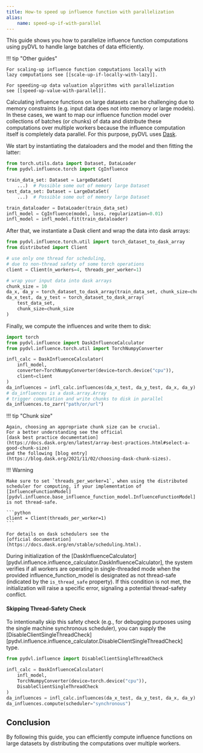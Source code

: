```yaml
---
title: How-to speed up influence function with parallelization
alias:
    name: speed-up-if-with-parallel
---
```


This guide shows you how to parallelize influence function
computations using pyDVL to handle large batches of data efficiently.

!!! tip "Other guides"

    For scaling-up influence function computations locally with
    lazy computations see [[scale-up-if-locally-with-lazy]].

    For speeding-up data valuation algorithms with parallelization
    see [[speed-up-value-with-parallel]].

Calculating influence functions on large datasets can be challenging due to
memory constraints (e.g. input data does not into memory or large models).
In these cases, we want to map our influence function model over
collections of batches (or chunks) of data and distribute these computations
over multiple workers because the influence computation itself
is completely data parallel. For this purpose, pyDVL uses [Dask](https://docs.dask.org/en/stable/).

We start by instantiating the dataloaders and the model and then fitting
the latter:


```python
from torch.utils.data import Dataset, DataLoader
from pydvl.influence.torch import CgInfluence

train_data_set: Dataset = LargeDataSet(
    ...)  # Possible some out of memory large Dataset
test_data_set: Dataset = LargeDataSet(
    ...)  # Possible some out of memory large Dataset

train_dataloader = DataLoader(train_data_set)
infl_model = CgInfluence(model, loss, regularization=0.01)
infl_model = infl_model.fit(train_dataloader)
```

After that, we instantiate a Dask client and wrap the data into dask arrays:

```python
from pydvl.influence.torch.util import torch_dataset_to_dask_array
from distributed import Client

# use only one thread for scheduling, 
# due to non-thread safety of some torch operations
client = Client(n_workers=4, threads_per_worker=1)

# wrap your input data into dask arrays
chunk_size = 10
da_x, da_y = torch_dataset_to_dask_array(train_data_set, chunk_size=chunk_size)
da_x_test, da_y_test = torch_dataset_to_dask_array(
    test_data_set,
    chunk_size=chunk_size
)
```

Finally, we compute the influences and write them to disk:

```python
import torch
from pydvl.influence import DaskInfluenceCalculator
from pydvl.influence.torch.util import TorchNumpyConverter

infl_calc = DaskInfluenceCalculator(
    infl_model,
    converter=TorchNumpyConverter(device=torch.device("cpu")),
    client=client
)
da_influences = infl_calc.influences(da_x_test, da_y_test, da_x, da_y)
# da_influences is a dask.array.Array
# trigger computation and write chunks to disk in parallel
da_influences.to_zarr("path/or/url")
```

!!! tip "Chunk size"

    Again, choosing an appropriate chunk size can be crucial.
    For a better understanding see the official 
    [dask best practice documentation](https://docs.dask.org/en/latest/array-best-practices.html#select-a-good-chunk-size)
    and the following [blog entry](https://blog.dask.org/2021/11/02/choosing-dask-chunk-sizes).

!!! Warning

    Make sure to set `threads_per_worker=1`, when using the distributed
    scheduler for computing, if your implementation of
    [InfluenceFunctionModel][pydvl.influence.base_influence_function_model.InfluenceFunctionModel]
    is not thread-safe.

    ```python
    client = Client(threads_per_worker=1)
    ```

    For details on dask schedulers see the
    [official documentation](https://docs.dask.org/en/stable/scheduling.html).

During initialization of the 
[DaskInfluenceCalculator][pydvl.influence.influence_calculator.DaskInfluenceCalculator], 
the system verifies if all workers are operating in
single-threaded mode when the provided influence_function_model is
designated as not thread-safe (indicated by the `is_thread_safe` property).
If this condition is not met, the initialization will raise a specific
error, signaling a potential thread-safety conflict.

#### Skipping Thread-Safety Check

To intentionally skip this safety check
(e.g., for debugging purposes using the single machine synchronous
scheduler), you can supply the [DisableClientSingleThreadCheck]
[pydvl.influence.influence_calculator.DisableClientSingleThreadCheck] type.

```python
from pydvl.influence import DisableClientSingleThreadCheck

infl_calc = DaskInfluenceCalculator(
    infl_model,
    TorchNumpyConverter(device=torch.device("cpu")),
    DisableClientSingleThreadCheck
)
da_influences = infl_calc.influences(da_x_test, da_y_test, da_x, da_y)
da_influences.compute(scheduler="synchronous")
```

## Conclusion

By following this guide, you can efficiently compute influence functions
on large datasets by distributing the computations over multiple workers.
